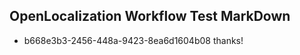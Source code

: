 ## OpenLocalization Workflow Test MarkDown
* b668e3b3-2456-448a-9423-8ea6d1604b08 thanks!

<!--HONumber=Sep16_HO1-->


